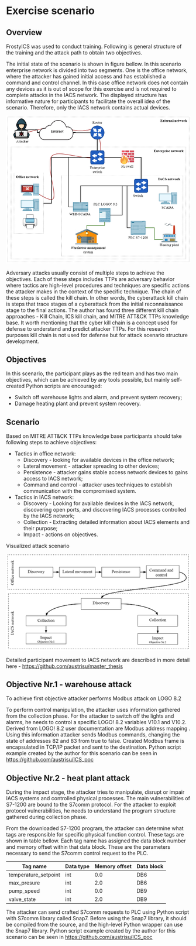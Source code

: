 # Exercise scenario

## Overview

FrostyICS was used to conduct training. Following is general structure of the training and the attack path to obtain two objectives.

The initial state of the scenario is shown in figure bellow. In this scenario enterprise network is divided into two segments. One is the office network, where the attacker has gained initial access and has established a command and control channel. In this case office network does not contain any devices as it is out of scope for this exercise and is not required to complete attacks in the IACS network. The displayed structure has informative nature for participants to facilitate the overall idea of the scenario. Therefore, only the IACS network contains actual devices.

![image-20210527222141520](../img/image-20210527222141520.png)

Adversary attacks usually consist of multiple steps to achieve the objectives. Each of these steps includes TTPs are adversary behavior where tactics are high-level procedures and techniques are specific actions the attacker makes in the context of the specific technique. The chain of these steps is called the kill chain. In other words, the cyberattack kill chain is steps that trace stages of a cyberattack from the initial reconnaissance stage to the final actions. The author has found three different kill chain approaches -  Kill Chain, ICS kill chain, and MITRE ATT\&CK TTPs knowledge base. It worth mentioning that the cyber kill chain is a concept used for defense to understand and predict attacker TTPs. For this research purposes kill chain is not used for defense but for attack scenario structure development.

## Objectives

In this scenario, the participant plays as the red team and has two main objectives, which can be achieved by any tools possible, but mainly self-created Python scripts are encouraged:

- Switch off warehouse lights and alarm, and prevent system recovery;
- Damage heating plant and prevent system recovery.

## Scenario

Based on MITRE ATT\&CK TTPs knowledge base participants should take following steps to achieve objectives:

- Tactics in office network:
  - Discovery - looking for available devices in the office network;
  - Lateral movement - attacker spreading to other devices;
  - Persistence - attacker gains stable access network devices to gains access to IACS network;
  - Command and control - attacker uses techniques to establish communication with the compromised system.
- Tactics in IACS network:
  - Discovery - Looking for available devices in the IACS network, discovering open ports, and discovering IACS processes controlled by the IACS network;
  - Collection - Extracting detailed information about IACS elements and their purpose;
  - Impact - actions on objectives.

Visualized attack scenario

![image-20210527223259245](../img/image-20210527223259245.png)

Detailed participant movement to IACS network are described in more detail here - https://github.com/austrisu/master_thesis

## Objective Nr.1 - warehouse attack

To achieve first objective attacker performs Modbus attack on LOGO 8.2

To perform control manipulation, the attacker uses information gathered from the collection phase. For the attacker to switch off the lights and alarms, he needs to control a specific LOGO! 8.2 variables V10.1 and V10.2. Derived from LOGO! 8.2 user documentation are Modbus address mapping . Using this information attacker sends Modbus commands, changing the state of addresses 82 and 83 from true to false. Created Modbus frame is encapsulated in TCP/IP packet and sent to the destination. Python script example created by the author for this scenario can be seen in https://github.com/austrisu/ICS_poc

## Objective Nr.2 - heat plant attack

During the impact stage, the attacker tries to manipulate, disrupt or impair IACS systems and controlled physical processes. The main vulnerabilities of S7-1200 are bound to the S7comm protocol. For the attacker to exploit protocol vulnerabilities, he needs to understand the program structure gathered during collection phase. 

From the downloaded S7-1200 program, the attacker can determine what tags are responsible for specific physical function control. These tags are shown in table bellow. Each tag name has assigned the data block number and memory offset within that data block. These are the parameters necessary to send the S7comm control request to the PLC.

| Tag name             | Data type | Memory offset | Data block |
| -------------------- | --------- | ------------- | ---------- |
| temperature_setpoint | int       | 0.0           | DB6        |
| max_presure          | int       | 2.0           | DB6        |
| pump_speed           | int       | 0.0           | DB9        |
| valve_state          | int       | 2.0           | DB9        |

The attacker can send crafted S7comm requests to PLC using Python script with S7comm library called Snap7. Before using the Snap7 library, it should be compiled from the source, and the high-level Python wrapper can use the Snap7 library. Python script example created by the author for this scenario can be seen in https://github.com/austrisu/ICS_poc